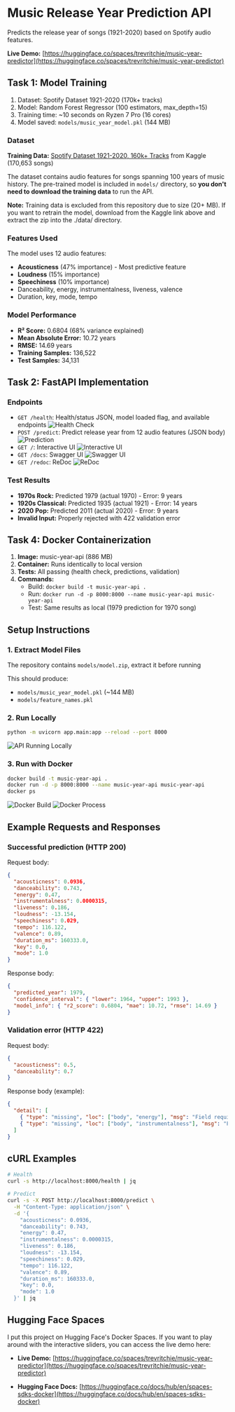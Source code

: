 # Music Release Year Prediction API

Predicts the release year of songs (1921-2020) based on Spotify audio features.  

**Live Demo:** [https://huggingface.co/spaces/trevritchie/music-year-predictor](https://huggingface.co/spaces/trevritchie/music-year-predictor)


## Task 1: Model Training

1. Dataset: Spotify Dataset 1921-2020 (170k+ tracks)
2. Model: Random Forest Regressor (100 estimators, max_depth=15)
3. Training time: ~10 seconds on Ryzen 7 Pro (16 cores)
4. Model saved: `models/music_year_model.pkl` (144 MB)

### Dataset

**Training Data:** [Spotify Dataset 1921-2020, 160k+ Tracks](https://www.kaggle.com/datasets/yamaerenay/spotify-dataset-1921-2020-160k-tracks) from Kaggle (170,653 songs)

The dataset contains audio features for songs spanning 100 years of music history. The pre-trained model is included in `models/` directory, so **you don't need to download the training data** to run the API.

**Note:** Training data is excluded from this repository due to size (20+ MB). If you want to retrain the model, download from the Kaggle link above and extract the zip into the ./data/ directory.

### Features Used

The model uses 12 audio features:
- **Acousticness** (47% importance) - Most predictive feature
- **Loudness** (15% importance)
- **Speechiness** (10% importance)
- Danceability, energy, instrumentalness, liveness, valence
- Duration, key, mode, tempo

### Model Performance

- **R² Score:** 0.6804 (68% variance explained)
- **Mean Absolute Error:** 10.72 years
- **RMSE:** 14.69 years
- **Training Samples:** 136,522
- **Test Samples:** 34,131

## Task 2: FastAPI Implementation

### Endpoints

- `GET /health`: Health/status JSON, model loaded flag, and available endpoints
  ![Health Check](./screenshots/health.png)
- `POST /predict`: Predict release year from 12 audio features (JSON body)
  ![Prediction](./screenshots/predict.png)
- `GET /`: Interactive UI
  ![Interactive UI](./screenshots/interactive-sliders.png)
- `GET /docs`: Swagger UI
  ![Swagger UI](./screenshots/swagger-ui.png)
- `GET /redoc`: ReDoc
  ![ReDoc](./screenshots/redoc.png)

### Test Results
- **1970s Rock:** Predicted 1979 (actual 1970) - Error: 9 years
- **1920s Classical:** Predicted 1935 (actual 1921) - Error: 14 years
- **2020 Pop:** Predicted 2011 (actual 2020) - Error: 9 years
- **Invalid Input:** Properly rejected with 422 validation error

## Task 4: Docker Containerization

1. **Image:** music-year-api (886 MB)
2. **Container:** Runs identically to local version
3. **Tests:** All passing (health check, predictions, validation)
4. **Commands:**
   - Build: `docker build -t music-year-api .`
   - Run: `docker run -d -p 8000:8000 --name music-year-api music-year-api`
   - Test: Same results as local (1979 prediction for 1970 song)

## Setup Instructions

### 1. Extract Model Files

The repository contains `models/model.zip`, extract it before running

This should produce:

- `models/music_year_model.pkl` (~144 MB)
- `models/feature_names.pkl`


### 2. Run Locally

```bash
python -m uvicorn app.main:app --reload --port 8000
```

![API Running Locally](./screenshots/api-local.png)

### 3. Run with Docker

```bash
docker build -t music-year-api .
docker run -d -p 8000:8000 --name music-year-api music-year-api
docker ps
```

![Docker Build](./screenshots/docker-build.png)
![Docker Process](./screenshots/docker-ps.png)

## Example Requests and Responses

### Successful prediction (HTTP 200)

Request body:

```json
{
  "acousticness": 0.0936,
  "danceability": 0.743,
  "energy": 0.47,
  "instrumentalness": 0.0000315,
  "liveness": 0.186,
  "loudness": -13.154,
  "speechiness": 0.029,
  "tempo": 116.122,
  "valence": 0.89,
  "duration_ms": 160333.0,
  "key": 0.0,
  "mode": 1.0
}
```

Response body:

```json
{
  "predicted_year": 1979,
  "confidence_interval": { "lower": 1964, "upper": 1993 },
  "model_info": { "r2_score": 0.6804, "mae": 10.72, "rmse": 14.69 }
}
```

### Validation error (HTTP 422)

Request body:

```json
{
  "acousticness": 0.5,
  "danceability": 0.7
}
```

Response body (example):

```json
{
  "detail": [
    { "type": "missing", "loc": ["body", "energy"], "msg": "Field required" },
    { "type": "missing", "loc": ["body", "instrumentalness"], "msg": "Field required" }
  ]
}
```

## cURL Examples

```bash
# Health
curl -s http://localhost:8000/health | jq

# Predict
curl -s -X POST http://localhost:8000/predict \
  -H "Content-Type: application/json" \
  -d '{
    "acousticness": 0.0936,
    "danceability": 0.743,
    "energy": 0.47,
    "instrumentalness": 0.0000315,
    "liveness": 0.186,
    "loudness": -13.154,
    "speechiness": 0.029,
    "tempo": 116.122,
    "valence": 0.89,
    "duration_ms": 160333.0,
    "key": 0.0,
    "mode": 1.0
  }' | jq
```

## Hugging Face Spaces

I put this project on Hugging Face's Docker Spaces. If you want to play around with the interactive sliders, you can access the live demo here:

- **Live Demo:** [https://huggingface.co/spaces/trevritchie/music-year-predictor](https://huggingface.co/spaces/trevritchie/music-year-predictor)

- **Hugging Face Docs:** [https://huggingface.co/docs/hub/en/spaces-sdks-docker](https://huggingface.co/docs/hub/en/spaces-sdks-docker)
